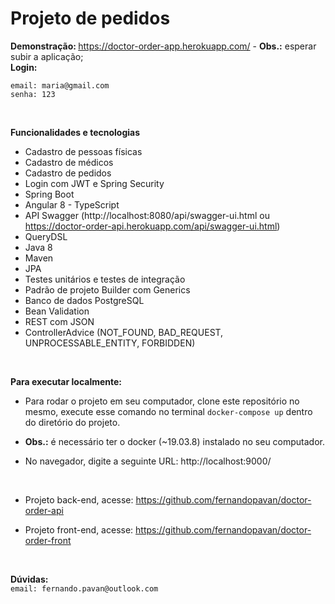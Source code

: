 # Projeto de pedidos

<b> Demonstração: </b> <a>https://doctor-order-app.herokuapp.com/</a> - <b>Obs.:</b> esperar subir a aplicação;
<br/>
<b> Login: </b>

`email: maria@gmail.com`
<br/>
`senha: 123`

<br>

<b> Funcionalidades e tecnologias </b>

- Cadastro de pessoas físicas
- Cadastro de médicos
- Cadastro de pedidos
- Login com JWT e Spring Security
- Spring Boot
- Angular 8 - TypeScript
- API Swagger (http://localhost:8080/api/swagger-ui.html ou https://doctor-order-api.herokuapp.com/api/swagger-ui.html)
- QueryDSL 
- Java 8
- Maven 
- JPA 
- Testes unitários e testes de integração
- Padrão de projeto Builder com Generics
- Banco de dados PostgreSQL
- Bean Validation
- REST com JSON 
- ControllerAdvice (NOT_FOUND, BAD_REQUEST, UNPROCESSABLE_ENTITY, FORBIDDEN)

<br/>

<b> Para executar localmente: </b>

- Para rodar o projeto em seu computador, clone este repositório no mesmo, execute esse comando no terminal `docker-compose up` dentro do diretório do projeto.
- <b>Obs.:</b> é necessário ter o docker (~19.03.8) instalado no seu computador.

- No navegador, digite a seguinte URL: <a>http://localhost:9000/</a>

<br/>

- Projeto back-end, acesse: <a>https://github.com/fernandopavan/doctor-order-api</a> 

- Projeto front-end, acesse: <a>https://github.com/fernandopavan/doctor-order-front</a> 

<br/>


<b>Dúvidas:</b>
<br/>
`email: fernando.pavan@outlook.com`
